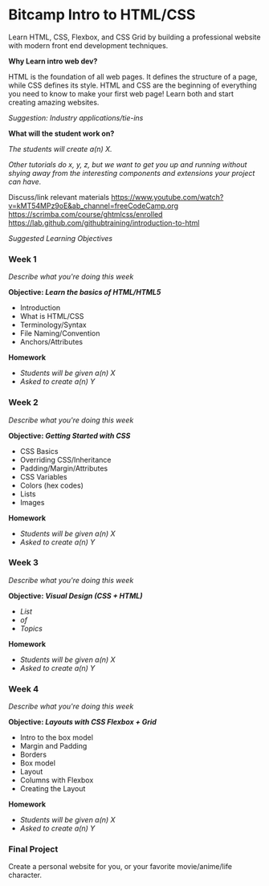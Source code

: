 # Bitcamp Intro to HTML/CSS

Learn HTML, CSS, Flexbox, and CSS Grid by building a professional website with modern front end development techniques.

**Why Learn intro web dev?**

HTML is the foundation of all web pages. It defines the structure of a page, while CSS defines its style. HTML and CSS are the beginning of everything you need to know to make your first web page! Learn both and start creating amazing websites.

*Suggestion: Industry applications/tie-ins*

**What will the student work on?**

*The students will create a(n) X.* 

*Other tutorials do x, y, z, but we want to get you up and running without shying away from the interesting components and extensions your project can have.*

Discuss/link relevant materials
https://www.youtube.com/watch?v=kMT54MPz9oE&ab_channel=freeCodeCamp.org
https://scrimba.com/course/ghtmlcss/enrolled
https://lab.github.com/githubtraining/introduction-to-html

*Suggested Learning Objectives*
### **Week 1**

*Describe what you're doing this week*

**Objective: *Learn the basics of HTML/HTML5***

- Introduction
- What is HTML/CSS
- Terminology/Syntax
- File Naming/Convention
- Anchors/Attributes

**Homework**

- *Students will be given a(n) X*
- *Asked to create a(n) Y*


### **Week 2**

*Describe what you're doing this week*

**Objective: *Getting Started with CSS***

- CSS Basics
- Overriding CSS/Inheritance
- Padding/Margin/Attributes
- CSS Variables
- Colors (hex codes) 
- Lists
- Images

**Homework**

- *Students will be given a(n) X*
- *Asked to create a(n) Y*


### **Week 3**

*Describe what you're doing this week*

**Objective: *Visual Design (CSS + HTML)***

- *List*
- *of*
- *Topics*

**Homework**

- *Students will be given a(n) X*
- *Asked to create a(n) Y*


### **Week 4**

*Describe what you're doing this week*

**Objective: *Layouts with CSS Flexbox + Grid***

- Intro to the box model
- Margin and Padding
- Borders
- Box model
- Layout
- Columns with Flexbox
- Creating the Layout

**Homework**

- *Students will be given a(n) X*
- *Asked to create a(n) Y*

### **Final Project**

Create a personal website for you, or your favorite movie/anime/life character. 

